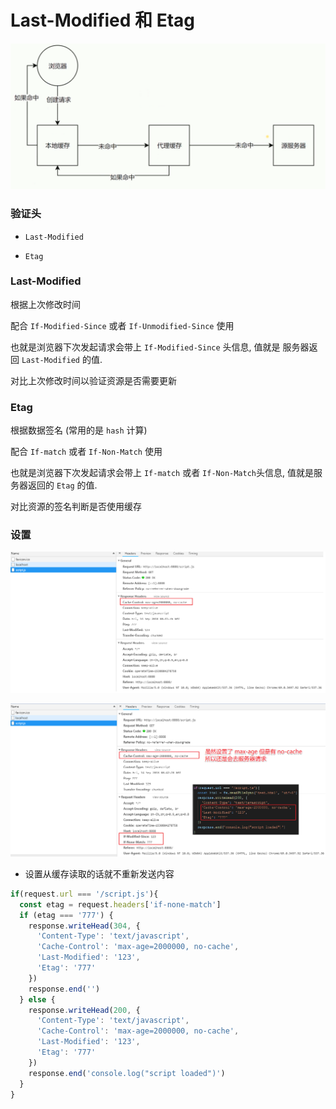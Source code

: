 # Last-Modified 和 Etag

![](./media/cache-flow.png)

### 验证头

- `Last-Modified`

- `Etag`

### Last-Modified

根据上次修改时间

配合 `If-Modified-Since` 或者 `If-Unmodified-Since` 使用

也就是浏览器下次发起请求会带上 `If-Modified-Since` 头信息, 值就是 服务器返回 `Last-Modified` 的值.

对比上次修改时间以验证资源是否需要更新

### Etag

根据数据签名 (常用的是 `hash` 计算)

配合 `If-match` 或者 `If-Non-Match` 使用

也就是浏览器下次发起请求会带上 `If-match`  或者 `If-Non-Match`头信息, 值就是服务器返回的 `Etag` 的值.

对比资源的签名判断是否使用缓存

### 设置

![](./media/modified1.png)

![](./media/modified2.png)

- 设置从缓存读取的话就不重新发送内容

```js
if(request.url === '/script.js'){
  const etag = request.headers['if-none-match']
  if (etag === '777') {
    response.writeHead(304, {
      'Content-Type': 'text/javascript',
      'Cache-Control': 'max-age=2000000, no-cache',
      'Last-Modified': '123',
      'Etag': '777'
    })
    response.end('')
  } else {
    response.writeHead(200, {
      'Content-Type': 'text/javascript',
      'Cache-Control': 'max-age=2000000, no-cache',
      'Last-Modified': '123',
      'Etag': '777'
    })
    response.end('console.log("script loaded")')
  }
}
```